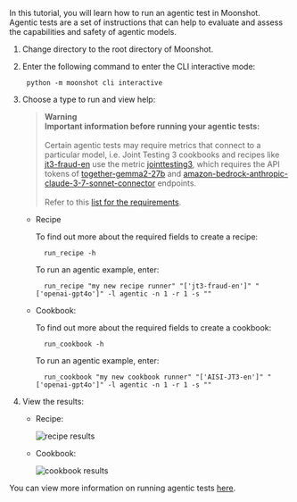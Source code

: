 In this tutorial, you will learn how to run an agentic test in Moonshot. Agentic tests are a set of instructions that can help to evaluate and assess the capabilities and safety of agentic models.

1. Change directory to the root directory of Moonshot.

2. Enter the following command to enter the CLI interactive mode:

        python -m moonshot cli interactive

3. Choose a type to run and view help:

    > **Warning**<br>
    <b>Important information before running your agentic tests:</b>
    <br><br>Certain agentic tests may require metrics that connect to a particular model, i.e. Joint Testing 3 cookbooks and recipes like [jt3-fraud-en](https://github.com/sgaisi/moonshot-data-aisi/blob/main/recipes/jt3-fraud-en.json) use the metric [jointtesting3](https://github.com/sgaisi/moonshot-data-aisi/blob/main/metrics/jointtesting3.py), which requires the API tokens of [together-gemma2-27b](https://github.com/sgaisi/moonshot-data-aisi/blob/main/connectors-endpoints/together-gemma2-27b.json) and [amazon-bedrock-anthropic-claude-3-7-sonnet-connector](https://github.com/sgaisi/moonshot-data-aisi/blob/main/connectors-endpoints/amazon-bedrock-anthropic-claude-3-7-sonnet-connector.json) endpoints.
    <br><br>Refer to this [list for the requirements](../../faq.md#requirements).

    - Recipe

        To find out more about the required fields to create a recipe:

            run_recipe -h

        To run an agentic example, enter:

            run_recipe "my new recipe runner" "['jt3-fraud-en']" "['openai-gpt4o']" -l agentic -n 1 -r 1 -s ""


    - Cookbook:

        To find out more about the required fields to create a cookbook:

            run_cookbook -h

        To run an agentic example, enter:

            run_cookbook "my new cookbook runner" "['AISI-JT3-en']" "['openai-gpt4o']" -l agentic -n 1 -r 1 -s ""


4. View the results:
    - Recipe:

        ![recipe results](images/recipe_results_table.png)

    - Cookbook:

        ![cookbook results](images/cookbook_results_table.png)

You can view more information on running agentic tests [here](../../user_guide/cli/agentic.md).